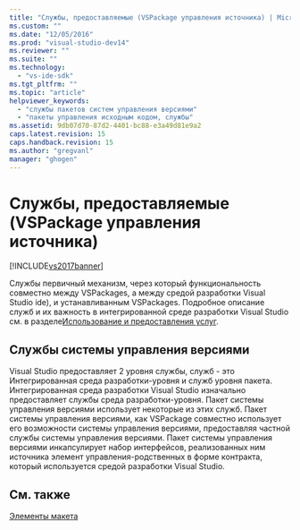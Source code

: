 ```yaml
---
title: "Службы, предоставляемые (VSPackage управления источника) | Microsoft Docs"
ms.custom: ""
ms.date: "12/05/2016"
ms.prod: "visual-studio-dev14"
ms.reviewer: ""
ms.suite: ""
ms.technology: 
  - "vs-ide-sdk"
ms.tgt_pltfrm: ""
ms.topic: "article"
helpviewer_keywords: 
  - "службы пакетов систем управления версиями"
  - "пакеты управления исходным кодом, службы"
ms.assetid: 9db07d70-87d2-4401-bc88-e3a49d81e9a2
caps.latest.revision: 15
caps.handback.revision: 15
ms.author: "gregvanl"
manager: "ghogen"
---
```

# Службы, предоставляемые (VSPackage управления источника)
[!INCLUDE[vs2017banner](../../code-quality/includes/vs2017banner.md)]

Службы первичный механизм, через который функциональность совместно между VSPackages, а между средой разработки Visual Studio ide\), и устанавливанным VSPackages.  Подробное описание служб и их важность в интегрированной среде разработки Visual Studio см. в разделе[Использование и предоставления услуг](../../extensibility/using-and-providing-services.md).  
  
## Службы системы управления версиями  
 Visual Studio предоставляет 2 уровня службы, служб \- это Интегрированная среда разработки\-уровня и служб уровня пакета.  Интегрированная среда разработки Visual Studio изначально предоставляет службы среда разработки\-уровня.  Пакет системы управления версиями использует некоторые из этих служб.  Пакет системы управления версиями, как VSPackage совместно использует его возможности системы управления версиями, предоставляя частной службы системы управления версиями.  Пакет системы управления версиями инкапсулирует набор интерфейсов, реализованных ним источника элемент управления\-родственных в форме контракта, который используется средой разработки Visual Studio.  
  
## См. также  
 [Элементы макета](../../extensibility/internals/source-control-vspackage-design-elements.md)